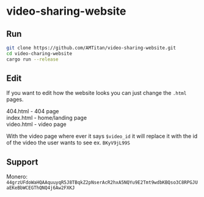 # video-sharing-website

## Run

```sh
git clone https://github.com/AMTitan/video-sharing-website.git
cd video-charing-website
cargo run --release
```

## Edit

If you want to edit how the website looks you can just change the `.html` pages.

404.html - 404 page  
index.html - home/landing page  
video.html - video page  

With the video page where ever it says `$video_id` it will replace it with the id of the video the user wants to see ex. `BKyV9jL99S`

## Support

Monero: `44grzUFdoWaHQAAquuyqR5J8TBqkZ2pNserAcR2hxA5NQYu9E2Tmt9wdbKBQso3C8RPGJUaEKeBbWCEGThQNQ4j6Aw2FXKJ`
